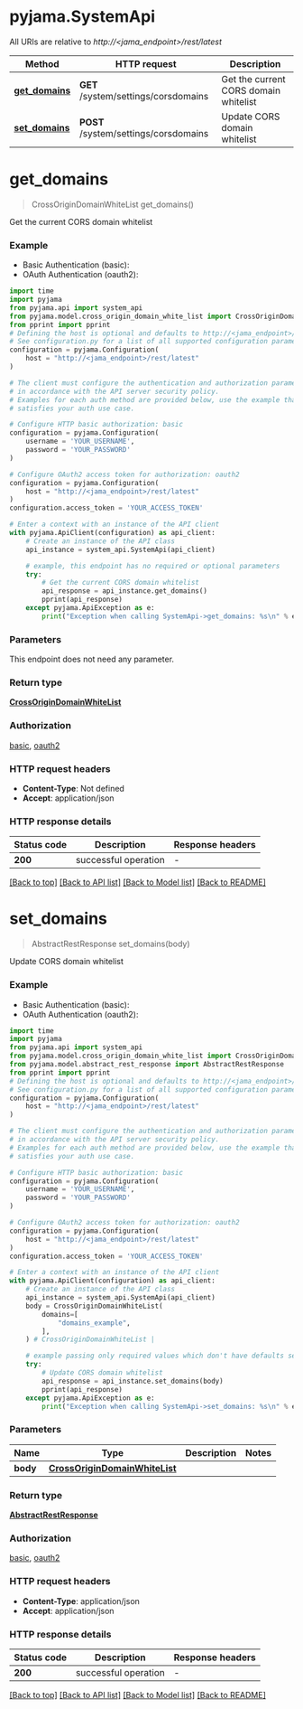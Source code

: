 # pyjama.SystemApi

All URIs are relative to *http://<jama_endpoint>/rest/latest*

Method | HTTP request | Description
------------- | ------------- | -------------
[**get_domains**](SystemApi.md#get_domains) | **GET** /system/settings/corsdomains | Get the current CORS domain whitelist
[**set_domains**](SystemApi.md#set_domains) | **POST** /system/settings/corsdomains | Update CORS domain whitelist


# **get_domains**
> CrossOriginDomainWhiteList get_domains()

Get the current CORS domain whitelist

### Example

* Basic Authentication (basic):
* OAuth Authentication (oauth2):

```python
import time
import pyjama
from pyjama.api import system_api
from pyjama.model.cross_origin_domain_white_list import CrossOriginDomainWhiteList
from pprint import pprint
# Defining the host is optional and defaults to http://<jama_endpoint>/rest/latest
# See configuration.py for a list of all supported configuration parameters.
configuration = pyjama.Configuration(
    host = "http://<jama_endpoint>/rest/latest"
)

# The client must configure the authentication and authorization parameters
# in accordance with the API server security policy.
# Examples for each auth method are provided below, use the example that
# satisfies your auth use case.

# Configure HTTP basic authorization: basic
configuration = pyjama.Configuration(
    username = 'YOUR_USERNAME',
    password = 'YOUR_PASSWORD'
)

# Configure OAuth2 access token for authorization: oauth2
configuration = pyjama.Configuration(
    host = "http://<jama_endpoint>/rest/latest"
)
configuration.access_token = 'YOUR_ACCESS_TOKEN'

# Enter a context with an instance of the API client
with pyjama.ApiClient(configuration) as api_client:
    # Create an instance of the API class
    api_instance = system_api.SystemApi(api_client)

    # example, this endpoint has no required or optional parameters
    try:
        # Get the current CORS domain whitelist
        api_response = api_instance.get_domains()
        pprint(api_response)
    except pyjama.ApiException as e:
        print("Exception when calling SystemApi->get_domains: %s\n" % e)
```


### Parameters
This endpoint does not need any parameter.

### Return type

[**CrossOriginDomainWhiteList**](CrossOriginDomainWhiteList.md)

### Authorization

[basic](../README.md#basic), [oauth2](../README.md#oauth2)

### HTTP request headers

 - **Content-Type**: Not defined
 - **Accept**: application/json


### HTTP response details

| Status code | Description | Response headers |
|-------------|-------------|------------------|
**200** | successful operation |  -  |

[[Back to top]](#) [[Back to API list]](../README.md#documentation-for-api-endpoints) [[Back to Model list]](../README.md#documentation-for-models) [[Back to README]](../README.md)

# **set_domains**
> AbstractRestResponse set_domains(body)

Update CORS domain whitelist

### Example

* Basic Authentication (basic):
* OAuth Authentication (oauth2):

```python
import time
import pyjama
from pyjama.api import system_api
from pyjama.model.cross_origin_domain_white_list import CrossOriginDomainWhiteList
from pyjama.model.abstract_rest_response import AbstractRestResponse
from pprint import pprint
# Defining the host is optional and defaults to http://<jama_endpoint>/rest/latest
# See configuration.py for a list of all supported configuration parameters.
configuration = pyjama.Configuration(
    host = "http://<jama_endpoint>/rest/latest"
)

# The client must configure the authentication and authorization parameters
# in accordance with the API server security policy.
# Examples for each auth method are provided below, use the example that
# satisfies your auth use case.

# Configure HTTP basic authorization: basic
configuration = pyjama.Configuration(
    username = 'YOUR_USERNAME',
    password = 'YOUR_PASSWORD'
)

# Configure OAuth2 access token for authorization: oauth2
configuration = pyjama.Configuration(
    host = "http://<jama_endpoint>/rest/latest"
)
configuration.access_token = 'YOUR_ACCESS_TOKEN'

# Enter a context with an instance of the API client
with pyjama.ApiClient(configuration) as api_client:
    # Create an instance of the API class
    api_instance = system_api.SystemApi(api_client)
    body = CrossOriginDomainWhiteList(
        domains=[
            "domains_example",
        ],
    ) # CrossOriginDomainWhiteList | 

    # example passing only required values which don't have defaults set
    try:
        # Update CORS domain whitelist
        api_response = api_instance.set_domains(body)
        pprint(api_response)
    except pyjama.ApiException as e:
        print("Exception when calling SystemApi->set_domains: %s\n" % e)
```


### Parameters

Name | Type | Description  | Notes
------------- | ------------- | ------------- | -------------
 **body** | [**CrossOriginDomainWhiteList**](CrossOriginDomainWhiteList.md)|  |

### Return type

[**AbstractRestResponse**](AbstractRestResponse.md)

### Authorization

[basic](../README.md#basic), [oauth2](../README.md#oauth2)

### HTTP request headers

 - **Content-Type**: application/json
 - **Accept**: application/json


### HTTP response details

| Status code | Description | Response headers |
|-------------|-------------|------------------|
**200** | successful operation |  -  |

[[Back to top]](#) [[Back to API list]](../README.md#documentation-for-api-endpoints) [[Back to Model list]](../README.md#documentation-for-models) [[Back to README]](../README.md)

